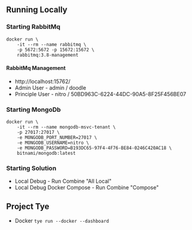 ## Running Locally

### Starting RabbitMq
```
docker run \
    -it --rm --name rabbitmq \
    -p 5672:5672 -p 15672:15672 \
    rabbitmq:3.8-management
```

#### RabbitMq Management
- http://localhost:15762/
- Admin User - admin / doodle
- Principle User - nitro / 50BD963C-6224-44DC-90A5-8F25F456BE07

### Starting MongoDb
```
docker run \
    -it --rm --name mongodb-msvc-tenant \
	-p 27017:27017 \
	-e MONGODB_PORT_NUMBER=27017 \
	-e MONGODB_USERNAME=nitro \
	-e MONGODB_PASSWORD=B193DC65-97F4-4F76-BE84-0246C420AC18 \
	bitnami/mongodb:latest
```

### Starting Solution
- Local Debug - Run Combine "All Local"
- Local Debug Docker Compose - Run Combine "Compose"

## Project Tye
- Docker `tye run --docker --dashboard`

